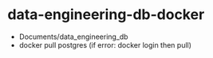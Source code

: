 # data-engineering-db-docker
- Documents/data_engineering_db
- docker pull postgres (if error: docker login then pull)

